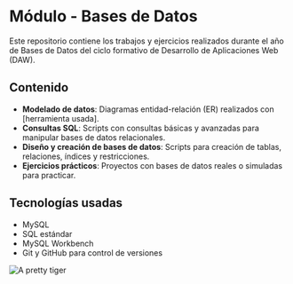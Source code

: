 # Módulo - Bases de Datos

Este repositorio contiene los trabajos y ejercicios realizados durante el año de Bases de Datos del ciclo formativo de Desarrollo de Aplicaciones Web (DAW).

## Contenido

- **Modelado de datos**: Diagramas entidad-relación (ER) realizados con [herramienta usada].
- **Consultas SQL**: Scripts con consultas básicas y avanzadas para manipular bases de datos relacionales.
- **Diseño y creación de bases de datos**: Scripts para creación de tablas, relaciones, índices y restricciones.
- **Ejercicios prácticos**: Proyectos con bases de datos reales o simuladas para practicar.

## Tecnologías usadas

- MySQL 
- SQL estándar
- MySQL Workbench
- Git y GitHub para control de versiones
  
![A pretty tiger](https://www.godaddy.com/resources/latam/wp-content/uploads/sites/4/2023/06/portada_base-de-datos.png?size=1250x625)


